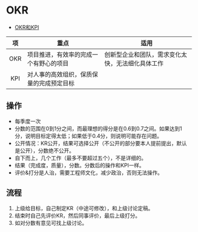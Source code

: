 # OKR
* [OKR和KPI](http://www.donews.com/net/201401/2685980.shtm)

| 项 | 重点 | 适用 |
| :-: | - | - |
| OKR | 项目推进，有效率的完成一个有野心的项目 | 创新型企业和团队，需求变化太快，无法细化具体工作 |
| KPI | 对人事的高效组织，保质保量的完成预定目标 |  |

## 操作
* 每季度一次
* 分数的范围在0到1分之间，而最理想的得分是在0.6到0.7之间。如果达到1分，说明目标定得太低；如果低于0.4分，则说明可能存在问题。
* 公开情况：KR公开，结果可选择公开（不公开的部分要本人提前提出，默认是公开），分数绝不公开。
* 自下而上，几个工作（最多不要超过五个），不是详细的。
* 结果（完成度，质量），分数。分数后的操作和KPI一样。
* 评价&打分是人治，需要工程师文化，减少政治，否则无法操作。

## 流程
1. 上级给目标，自己制定KR（中途可修改），和上级讨论定稿。
1. 结束时自己先评价KR，然后同事评价，最后上级打分。
1. 如对分数有意见可找上级讨论。
